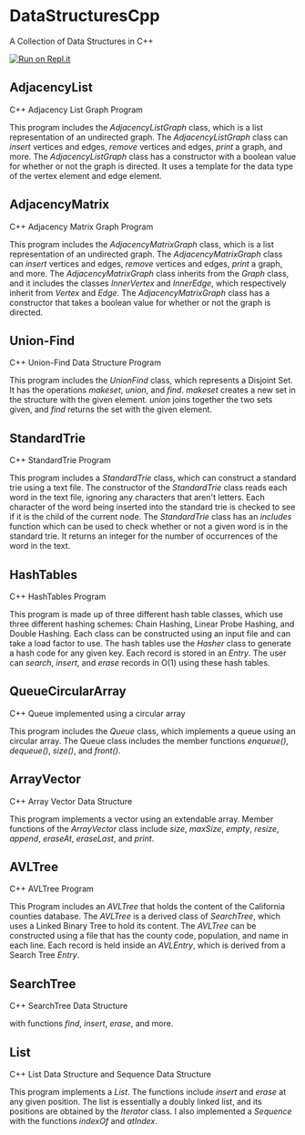 # DataStructuresCpp
A Collection of Data Structures in C++

[![Run on Repl.it](https://repl.it/badge/github/danielzelfo/DataStructuresCpp)](https://repl.it/github/danielzelfo/DataStructuresCpp)

## AdjacencyList
C++ Adjacency List Graph Program

This program includes the *AdjacencyListGraph* class, which is a list representation of an undirected graph. The *AdjacencyListGraph* class can *insert* vertices and edges, *remove* vertices and edges, *print* a graph, and more. The *AdjacencyListGraph* class has a constructor with a boolean value for whether or not the graph is directed. It uses a template for the data type of the vertex element and edge element.


## AdjacencyMatrix
C++ Adjacency Matrix Graph Program

This program includes the *AdjacencyMatrixGraph* class, which is a list representation of an undirected graph. The *AdjacencyMatrixGraph* class can *insert* vertices and edges, *remove* vertices and edges, *print* a graph, and more. The *AdjacencyMatrixGraph* class inherits from the *Graph* class, and it includes the classes *InnerVertex* and *InnerEdge*, which respectively inherit from *Vertex* and *Edge*. The *AdjacencyMatrixGraph* class has a constructor that takes a boolean value for whether or not the graph is directed.


## Union-Find
C++ Union-Find Data Structure Program

This program includes the *UnionFind* class, which represents a Disjoint Set. It has the operations *makeset*, *union*, and *find*. *makeset* creates a new set in the structure with the given element. *union* joins together the two sets given, and *find* returns the set with the given element.


## StandardTrie
C++ StandardTrie Program

This program includes a *StandardTrie* class, which can construct a standard trie using a text file. The constructor of the *StandardTrie* class reads each word in the text file, ignoring any characters that aren't letters. Each character of the word being inserted into the standard trie is checked to see if it is the child of the current node. The *StandardTrie* class has an *includes* function which can be used to check whether or not a given word is in the standard trie. It returns an integer for the number of occurrences of the word in the text.


## HashTables
C++ HashTables Program

This program is made up of three different hash table classes, which use three different hashing schemes: Chain Hashing, Linear Probe Hashing, and Double Hashing. Each class can be constructed using an input file and can take a load factor to use. The hash tables use the *Hasher* class to generate a hash code for any given key. Each record is stored in an *Entry*. The user can *search*, *insert*, and *erase* records in O(1) using these hash tables.


## QueueCircularArray
C++ Queue implemented using a circular array

This program includes the *Queue* class, which implements a queue using an circular array. The Queue class includes the member functions *enqueue()*, *dequeue()*, *size()*, and *front()*.


## ArrayVector
C++ Array Vector Data Structure

This program implements a vector using an extendable array. Member functions of the *ArrayVector* class include *size*, *maxSize*, *empty*, *resize*, *append*, *eraseAt*, *eraseLast*, and *print*.


## AVLTree
C++ AVLTree Program

This Program includes an *AVLTree* that holds the content of the California counties database. The *AVLTree* is a derived class of *SearchTree*, which uses a Linked Binary Tree to hold its content. The *AVLTree* can be constructed using a file that has the county code, population, and name in each line. Each record is held inside an *AVLEntry*, which is derived from a Search Tree *Entry*.


## SearchTree
C++ SearchTree Data Structure

with functions *find*, *insert*, *erase*, and more.


## List
C++ List Data Structure and Sequence Data Structure

This program implements a *List*. The functions include *insert* and *erase* at any given position. The list is essentially a doubly linked list, and its positions are obtained by the *Iterator* class. I also implemented a *Sequence* with the functions *indexOf* and *atIndex*.